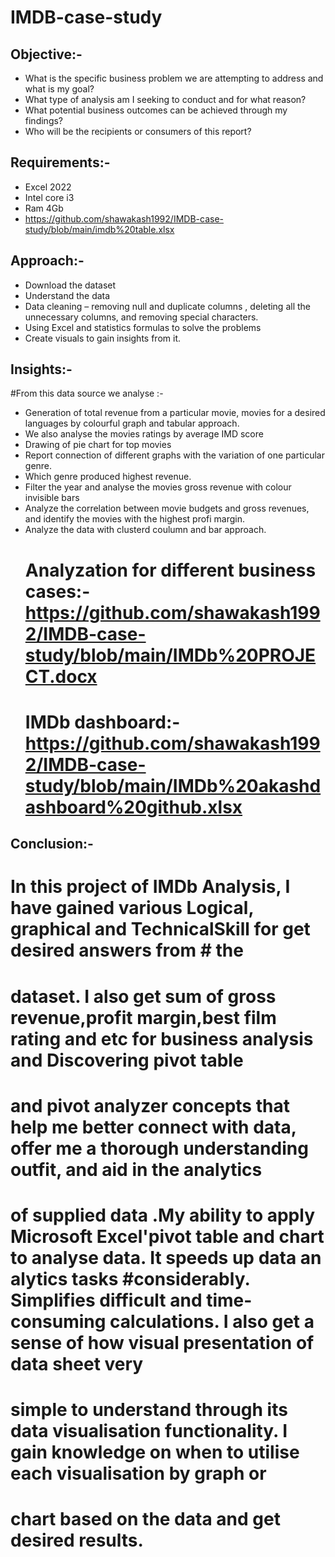# **IMDB-case-study**

## Objective:-
* What is the specific business problem we are attempting to address and what is my goal?
* What type of analysis am I seeking to conduct and for what reason?
* What potential business outcomes can be achieved through my findings?
* Who will be the recipients or consumers of this report? 

## Requirements:-
* Excel 2022
* Intel core i3
* Ram 4Gb
* https://github.com/shawakash1992/IMDB-case-study/blob/main/imdb%20table.xlsx

## Approach:-
* Download the dataset
* Understand the data
* Data cleaning – removing null and duplicate columns , deleting all the unnecessary columns, and removing special characters.
* Using Excel and statistics formulas to solve the problems
* Create visuals to gain insights from it.

## Insights:-
#From this data source we analyse :-
* Generation of total revenue from a particular movie, movies for a desired languages by colourful graph and tabular approach.
* We also analyse the movies ratings by average IMD score
* Drawing of pie chart for top movies
* Report connection of different graphs with the variation of one particular genre.
* Which genre produced highest revenue.
* Filter the year and analyse the movies gross revenue with colour invisible bars
* Analyze the correlation between movie budgets and gross revenues, and identify the movies with the highest profi margin.
* Analyze the data with clusterd coulumn and bar approach.
  # Analyzation for different business cases:-  https://github.com/shawakash1992/IMDB-case-study/blob/main/IMDb%20PROJECT.docx
  # IMDb dashboard:-https://github.com/shawakash1992/IMDB-case-study/blob/main/IMDb%20akashdashboard%20github.xlsx

## Conclusion:-  
          
# In this project of IMDb Analysis, I have gained various Logical, graphical and TechnicalSkill for get desired answers from # the 
#  dataset. I also get sum of  gross revenue,profit margin,best film rating and etc for business analysis  and Discovering pivot table 
# and pivot analyzer concepts that help me better connect with data, offer me a thorough understanding outfit, and aid in the analytics 
# of supplied data .My ability to apply  Microsoft Excel'pivot table and chart to analyse data. It speeds up data an  alytics tasks  #considerably. Simplifies difficult and time-consuming calculations. I also get a sense of how visual presentation of data sheet very 
# simple to understand through its data visualisation functionality. I gain knowledge on when to utilise each visualisation by graph or
#  chart based on the data and  get desired results.

